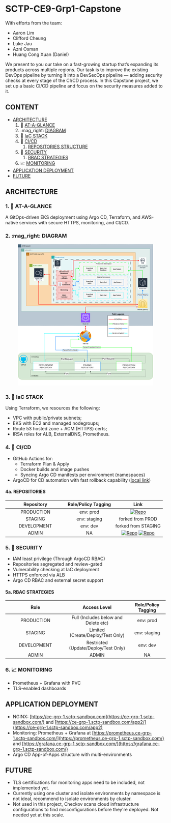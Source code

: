 # SCTP-CE9-Grp1-Capstone

With efforts from the team:

* Aaron Lim
* Clifford Cheung
* Luke Jau
* Azni Osman
* Huang Cong Xuan (Daniel)

We present to you our take on a fast-growing startup that’s expanding its products across multiple regions. Our task is to improve the existing DevOps pipeline by turning it into a DevSecOps pipeline — adding security checks at every stage of the CI/CD process. In this Capstone project, we set up a basic CI/CD pipeline and focus on the security measures added to it.

## CONTENT

* [ARCHITECTURE](https://github.com/Lukej-git/ce-grp-1-docs/tree/main?tab=readme-ov-file#architecture-)
  1. :eyes: [AT-A-GLANCE](https://github.com/Lukej-git/ce-grp-1-docs/tree/main?tab=readme-ov-file#1-eyes-at-a-glance)
  2. :mag\_right: [DIAGRAM](https://github.com/Lukej-git/ce-grp-1-docs/tree/main?tab=readme-ov-file#2-mag_right-diagram)
  3. 🔧 [IaC STACK](https://github.com/Lukej-git/ce-grp-1-docs/tree/main?tab=readme-ov-file#3--iac-stack)
  4. 🔁 [CI/CD](https://github.com/Lukej-git/ce-grp-1-docs/tree/main?tab=readme-ov-file#4--cicd)
     1. [REPOSITORIES STRUCTURE](https://github.com/Lukej-git/ce-grp-1-docs/tree/main?tab=readme-ov-file#4a-repositories)
  5. 🔐 [SECURITY](https://github.com/Lukej-git/ce-grp-1-docs/tree/main?tab=readme-ov-file#5--security)
     1. [RBAC STRATEGIES](https://github.com/Lukej-git/ce-grp-1-docs/tree/main?tab=readme-ov-file#5a-rbac-strategies)
  6. 📈 [MONITORING](https://github.com/Lukej-git/ce-grp-1-docs/tree/main?tab=readme-ov-file#6--monitoring)
* [APPLICATION DEPLOYMENT](https://github.com/Lukej-git/ce-grp-1-docs/tree/main?tab=readme-ov-file#application-deployment)
* [FUTURE](https://github.com/Lukej-git/ce-grp-1-docs/tree/main?tab=readme-ov-file#future)

## ARCHITECTURE <a href="#archi" id="archi"></a>

### 1. :eyes: AT-A-GLANCE

A GitOps-driven EKS deployment using Argo CD, Terraform, and AWS-native services with secure HTTPS, monitoring, and CI/CD.

### 2. :mag\_right: DIAGRAM

<figure><img src=".gitbook/assets/CE9-Grp-1-Archi.png" alt=""><figcaption></figcaption></figure>

### 3. 🔧 IaC STACK

Using Terraform, we resources the following:

* VPC with public/private subnets;
* EKS with EC2 and managed nodegroups;
* Route 53 hosted zone + ACM (HTTPS) certs;
* IRSA roles for ALB, ExternalDNS, Prometheus.

### 4. 🔁 **CI/CD**

* GitHub Actions for:
  * Terraform Plan & Apply
  * Docker builds and image pushes
  * Syncing Argo CD manifests per environment (namespaces)
* ArgoCD for CD automation with fast rollback capability ([local link](https://localhost:8080/applications))

#### 4a. REPOSITORIES

<table><thead><tr><th width="174.99993896484375" align="center">Repository</th><th align="center">Role/Policy Tagging</th><th align="center">Link</th></tr></thead><tbody><tr><td align="center">PRODUCTION</td><td align="center">env: prod</td><td align="center"><a href="https://github.com/aalimsee/ce-grp-1-apps"><img src="https://img.shields.io/badge/GitHub-APP%20Repo-00FFFF?logo=github" alt="Repo"></a></td></tr><tr><td align="center">STAGING</td><td align="center">env: staging</td><td align="center">forked from PROD</td></tr><tr><td align="center">DEVELOPMENT</td><td align="center">env: dev</td><td align="center">forked from STAGING</td></tr><tr><td align="center">ADMIN</td><td align="center">NA</td><td align="center"><a href="https://github.com/aalimsee/ce-grp-1-vpc"><img src="https://img.shields.io/badge/GitHub-VPC%20Repo-99FF99?logo=github" alt="Repo"></a> <a href="https://github.com/aalimsee/ce-grp-1-eks"><img src="https://img.shields.io/badge/GitHub-EKS%20Repo-FF8000?logo=github" alt="Repo"></a></td></tr></tbody></table>

### 5. 🔐 **SECURITY**

* IAM least privilege (Through ArgoCD RBAC)
* Repositories segregated and review-gated
* Vulnerability checking at IaC deployment
* HTTPS enforced via ALB
* Argo CD RBAC and external secret support

#### **5a. RBAC STRATEGIES**

<table><thead><tr><th width="175" align="center">Role</th><th align="center">Access Level</th><th align="center">Role/Policy Tagging</th></tr></thead><tbody><tr><td align="center">PRODUCTION</td><td align="center">Full (Includes below and Delete etc)</td><td align="center">env: prod</td></tr><tr><td align="center">STAGING</td><td align="center">Limited (Create/Deploy/Test Only)</td><td align="center">env: staging</td></tr><tr><td align="center">DEVELOPMENT</td><td align="center">Restricted (Update/Deploy/Test Only)</td><td align="center">env: dev</td></tr><tr><td align="center">ADMIN</td><td align="center">ADMIN</td><td align="center">NA</td></tr></tbody></table>

### 6. 📈 **MONITORING**

* Prometheus + Grafana with PVC
* TLS-enabled dashboards

## APPLICATION DEPLOYMENT

* NGINX: [https://ce-grp-1.sctp-sandbox.com](https://ce-grp-1.sctp-sandbox.com/) and [https://ce-grp-1.sctp-sandbox.com/app2/](https://ce-grp-1.sctp-sandbox.com/app2)
* Monitoring: Prometheus + Grafana at [https://prometheus.ce-grp-1.sctp-sandbox.com/](https://prometheus.ce-grp-1.sctp-sandbox.com/) and [https://grafana.ce-grp-1.sctp-sandbox.com/](https://grafana.ce-grp-1.sctp-sandbox.com/)
* Argo CD App-of-Apps structure with multi-environments

## FUTURE

* TLS certifications for monitoring apps need to be included, not implemented yet.
* Currently using one cluster and isolate environments by namespace is not ideal, recommend to isolate environments by cluster.
* Not used in this project, Checkov scans cloud infrastructure configurations to find misconfigurations before they're deployed. Not needed yet at this scale.

